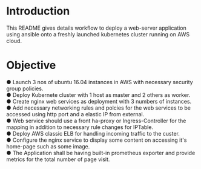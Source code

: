 # Introduction
This README gives details workflow to deploy a web-server application using ansible onto a freshly launched kubernetes cluster running on AWS cloud.  

# Objective

● Launch 3 nos of ubuntu 16.04 instances in AWS with necessary security group policies.  
● Deploy Kubernete cluster with 1 host as master and 2 others as worker.  
● Create nginx web services as deployment with 3 numbers of instances.  
● Add necessary networking rules and polcies for the web services to be accessed using http port and a elastic IP from external.  
● Web service should use a front ha-proxy or Ingress-Controller for the mapping in addition to necessary rule changes for IPTable.  
● Deploy AWS classic ELB for handling incoming traffic to the custer.  
● Configure the nginx service to display some content on accessing it's home-page such as some image.  
● The Application shall be having built-in prometheus exporter and provide metrics for the total number of page visit.  



